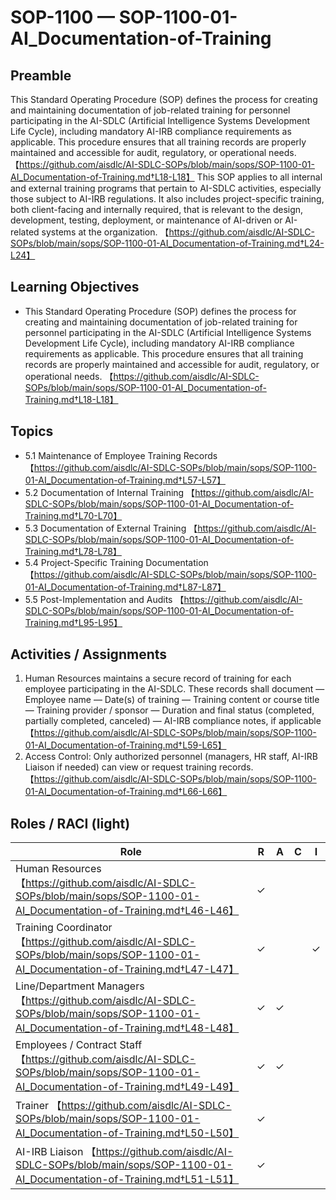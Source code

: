 # SOP-1100 — SOP-1100-01-AI\_Documentation-of-Training

## Preamble
This Standard Operating Procedure (SOP) defines the process for creating and maintaining documentation of job-related training for personnel participating in the AI-SDLC (Artificial Intelligence Systems Development Life Cycle), including mandatory AI-IRB compliance requirements as applicable. This procedure ensures that all training records are properly maintained and accessible for audit, regulatory, or operational needs. 【https://github.com/aisdlc/AI-SDLC-SOPs/blob/main/sops/SOP-1100-01-AI_Documentation-of-Training.md†L18-L18】
This SOP applies to all internal and external training programs that pertain to AI-SDLC activities, especially those subject to AI-IRB regulations. It also includes project-specific training, both client-facing and internally required, that is relevant to the design, development, testing, deployment, or maintenance of AI-driven or AI-related systems at the organization. 【https://github.com/aisdlc/AI-SDLC-SOPs/blob/main/sops/SOP-1100-01-AI_Documentation-of-Training.md†L24-L24】

## Learning Objectives
- This Standard Operating Procedure (SOP) defines the process for creating and maintaining documentation of job-related training for personnel participating in the AI-SDLC (Artificial Intelligence Systems Development Life Cycle), including mandatory AI-IRB compliance requirements as applicable. This procedure ensures that all training records are properly maintained and accessible for audit, regulatory, or operational needs. 【https://github.com/aisdlc/AI-SDLC-SOPs/blob/main/sops/SOP-1100-01-AI_Documentation-of-Training.md†L18-L18】

## Topics
- 5.1 Maintenance of Employee Training Records 【https://github.com/aisdlc/AI-SDLC-SOPs/blob/main/sops/SOP-1100-01-AI_Documentation-of-Training.md†L57-L57】
- 5.2 Documentation of Internal Training 【https://github.com/aisdlc/AI-SDLC-SOPs/blob/main/sops/SOP-1100-01-AI_Documentation-of-Training.md†L70-L70】
- 5.3 Documentation of External Training 【https://github.com/aisdlc/AI-SDLC-SOPs/blob/main/sops/SOP-1100-01-AI_Documentation-of-Training.md†L78-L78】
- 5.4 Project-Specific Training Documentation 【https://github.com/aisdlc/AI-SDLC-SOPs/blob/main/sops/SOP-1100-01-AI_Documentation-of-Training.md†L87-L87】
- 5.5 Post-Implementation and Audits 【https://github.com/aisdlc/AI-SDLC-SOPs/blob/main/sops/SOP-1100-01-AI_Documentation-of-Training.md†L95-L95】

## Activities / Assignments
1) Human Resources maintains a secure record of training for each employee participating in the AI-SDLC. These records shall document — Employee name — Date(s) of training — Training content or course title — Training provider / sponsor — Duration and final status (completed, partially completed, canceled) — AI-IRB compliance notes, if applicable 【https://github.com/aisdlc/AI-SDLC-SOPs/blob/main/sops/SOP-1100-01-AI_Documentation-of-Training.md†L59-L65】
2) Access Control: Only authorized personnel (managers, HR staff, AI-IRB Liaison if needed) can view or request training records. 【https://github.com/aisdlc/AI-SDLC-SOPs/blob/main/sops/SOP-1100-01-AI_Documentation-of-Training.md†L66-L66】

## Roles / RACI (light)
| Role | R | A | C | I |
|---|---|---|---|---|
| Human Resources 【https://github.com/aisdlc/AI-SDLC-SOPs/blob/main/sops/SOP-1100-01-AI_Documentation-of-Training.md†L46-L46】 | ✓ |  |  |  |
| Training Coordinator 【https://github.com/aisdlc/AI-SDLC-SOPs/blob/main/sops/SOP-1100-01-AI_Documentation-of-Training.md†L47-L47】 | ✓ |  |  | ✓ |
| Line/Department Managers 【https://github.com/aisdlc/AI-SDLC-SOPs/blob/main/sops/SOP-1100-01-AI_Documentation-of-Training.md†L48-L48】 | ✓ | ✓ |  |  |
| Employees / Contract Staff 【https://github.com/aisdlc/AI-SDLC-SOPs/blob/main/sops/SOP-1100-01-AI_Documentation-of-Training.md†L49-L49】 | ✓ | ✓ |  |  |
| Trainer 【https://github.com/aisdlc/AI-SDLC-SOPs/blob/main/sops/SOP-1100-01-AI_Documentation-of-Training.md†L50-L50】 | ✓ |  |  |  |
| AI-IRB Liaison 【https://github.com/aisdlc/AI-SDLC-SOPs/blob/main/sops/SOP-1100-01-AI_Documentation-of-Training.md†L51-L51】 | ✓ |  |  |  |
